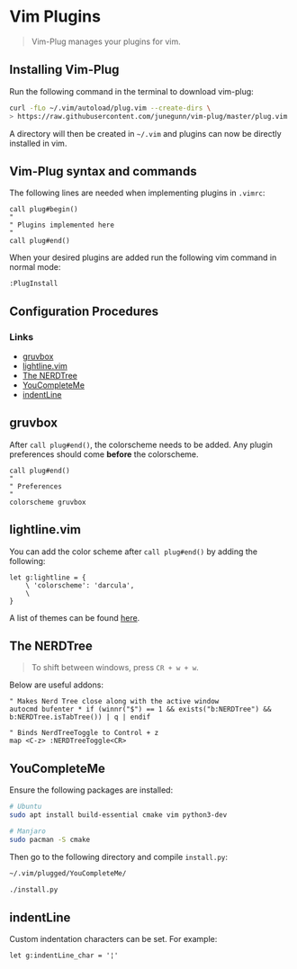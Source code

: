 # Vim Plugins

> Vim-Plug manages your plugins for vim.

## Installing Vim-Plug 

Run the following command in the terminal to download vim-plug:

```bash
curl -fLo ~/.vim/autoload/plug.vim --create-dirs \
> https://raw.githubusercontent.com/junegunn/vim-plug/master/plug.vim
```

A directory will then be created in `~/.vim` and plugins can now be directly installed in vim.

## Vim-Plug syntax and commands

The following lines are needed when implementing plugins in `.vimrc`:

```vim
call plug#begin()
"
" Plugins implemented here
"
call plug#end()
```

When your desired plugins are added run the following vim command in normal mode:

```vim
:PlugInstall
```

## Configuration Procedures

### Links
- [gruvbox](https://github.com/morhetz/gruvbox)
- [lightline.vim](https://github.com/itchyny/lightline.vim)
- [The NERDTree](https://github.com/preservim/nerdtree)
- [YouCompleteMe](https://github.com/ycm-core/YouCompleteMe)
- [indentLine](https://github.com/Yggdroot/indentLine)


## gruvbox
After `call plug#end()`, the colorscheme needs to be added. Any plugin preferences should come **before** the colorscheme.

```vim
call plug#end()
"
" Preferences
"
colorscheme gruvbox
```

## lightline.vim

You can add the color scheme after `call plug#end()` by adding the following:

```vim
let g:lightline = {
    \ 'colorscheme': 'darcula',
    \
}
```

A list of themes can be found [here](https://github.com/itchyny/lightline.vim/blob/master/colorscheme.md).

## The NERDTree

> To shift between windows, press `CR + w + w`. 

Below are useful addons:

```vim
" Makes Nerd Tree close along with the active window
autocmd bufenter * if (winnr("$") == 1 && exists("b:NERDTree") && b:NERDTree.isTabTree()) | q | endif

" Binds NerdTreeToggle to Control + z
map <C-z> :NERDTreeToggle<CR>
```

## YouCompleteMe

Ensure the following packages are installed:

```bash
# Ubuntu
sudo apt install build-essential cmake vim python3-dev

# Manjaro
sudo pacman -S cmake
```

Then go to the following directory and compile `install.py`:

```bash
~/.vim/plugged/YouCompleteMe/

./install.py
```

## indentLine

Custom indentation characters can be set. For example:

```vim
let g:indentLine_char = '¦'
```